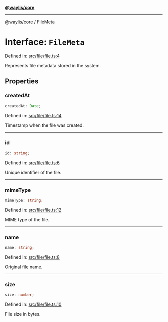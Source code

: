 [**@waylis/core**](../index.md)

***

[@waylis/core](../index.md) / FileMeta

# Interface: `FileMeta`

Defined in: [src/file/file.ts:4](https://github.com/waylis/core/blob/cf814abeb0d255c46b018529492ef3597811d428/src/file/file.ts#L4)

Represents file metadata stored in the system.

## Properties

### createdAt

```ts
createdAt: Date;
```

Defined in: [src/file/file.ts:14](https://github.com/waylis/core/blob/cf814abeb0d255c46b018529492ef3597811d428/src/file/file.ts#L14)

Timestamp when the file was created.

***

### id

```ts
id: string;
```

Defined in: [src/file/file.ts:6](https://github.com/waylis/core/blob/cf814abeb0d255c46b018529492ef3597811d428/src/file/file.ts#L6)

Unique identifier of the file.

***

### mimeType

```ts
mimeType: string;
```

Defined in: [src/file/file.ts:12](https://github.com/waylis/core/blob/cf814abeb0d255c46b018529492ef3597811d428/src/file/file.ts#L12)

MIME type of the file.

***

### name

```ts
name: string;
```

Defined in: [src/file/file.ts:8](https://github.com/waylis/core/blob/cf814abeb0d255c46b018529492ef3597811d428/src/file/file.ts#L8)

Original file name.

***

### size

```ts
size: number;
```

Defined in: [src/file/file.ts:10](https://github.com/waylis/core/blob/cf814abeb0d255c46b018529492ef3597811d428/src/file/file.ts#L10)

File size in bytes.
